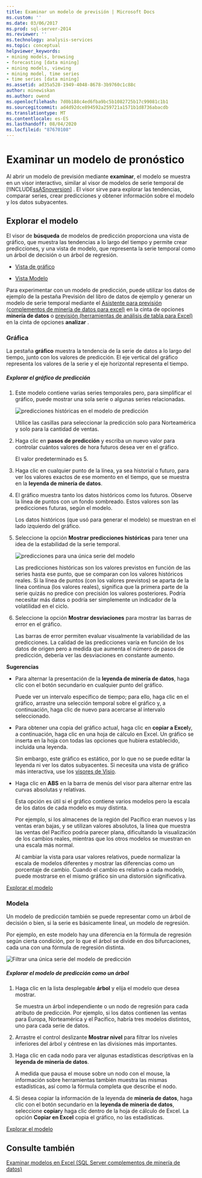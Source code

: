 ```yaml
---
title: Examinar un modelo de previsión | Microsoft Docs
ms.custom: ''
ms.date: 03/06/2017
ms.prod: sql-server-2014
ms.reviewer: ''
ms.technology: analysis-services
ms.topic: conceptual
helpviewer_keywords:
- mining models, browsing
- forecasting [data mining]
- mining models, viewing
- mining model, time series
- time series [data mining]
ms.assetid: ad35a528-1949-4048-8678-3b9760c1c88c
author: minewiskan
ms.author: owend
ms.openlocfilehash: 7d0b188c4ed6fba9bc5b1082725b17c99081c1b1
ms.sourcegitcommit: ad4d92dce894592a259721a1571b1d8736abacdb
ms.translationtype: MT
ms.contentlocale: es-ES
ms.lasthandoff: 08/04/2020
ms.locfileid: "87670108"
---
```

# <a name="browsing-a-forecasting-model"></a>Examinar un modelo de pronóstico
  Al abrir un modelo de previsión mediante **examinar**, el modelo se muestra en un visor interactivo, similar al visor de modelos de serie temporal de [!INCLUDE[ssASnoversion](../includes/ssasnoversion-md.md)] . El visor sirve para explorar las tendencias, comparar series, crear predicciones y obtener información sobre el modelo y los datos subyacentes.  
  
##  <a name="explore-the-model"></a><a name="bkmk_Top"></a>Explorar el modelo  
 El visor de **búsqueda** de modelos de predicción proporciona una vista de gráfico, que muestra las tendencias a lo largo del tiempo y permite crear predicciones, y una vista de modelo, que representa la serie temporal como un árbol de decisión o un árbol de regresión.  
  
-   [Vista de gráfico](#bkmk_charts)  
  
-   [Vista Modelo](#bkmk_Model)  
  
 Para experimentar con un modelo de predicción, puede utilizar los datos de ejemplo de la pestaña Previsión del libro de datos de ejemplo y generar un modelo de serie temporal mediante el [Asistente para previsión &#40;complementos de minería de datos para excel&#41;](forecast-wizard-data-mining-add-ins-for-excel.md) en la cinta de opciones **minería de datos** o [previsión &#40;herramientas de análisis de tabla para Excel&#41;](forecast-table-analysis-tools-for-excel.md) en la cinta de opciones **analizar** .  
  
###  <a name="chart"></a><a name="bkmk_charts"></a>Gráfica  
 La pestaña **gráfico** muestra la tendencia de la serie de datos a lo largo del tiempo, junto con los valores de predicción. El eje vertical del gráfico representa los valores de la serie y el eje horizontal representa el tiempo.  
  
##### <a name="explore-the-forecasting-chart"></a>Explorar el gráfico de predicción  
  
1.  Este modelo contiene varias series temporales pero, para simplificar el gráfico, puede mostrar una sola serie o algunas series relacionadas.  
  
     ![predicciones históricas en el modelo de predicción](media/dm13-forecast-chart-historicpredictions.gif "predicciones históricas en el modelo de predicción")  
  
     Utilice las casillas para seleccionar la predicción solo para Norteamérica y solo para la cantidad de ventas.  
  
2.  Haga clic en **pasos de predicción** y escriba un nuevo valor para controlar cuántos valores de hora futuros desea ver en el gráfico.  
  
     El valor predeterminado es 5.  
  
3.  Haga clic en cualquier punto de la línea, ya sea historial o futuro, para ver los valores exactos de ese momento en el tiempo, que se muestra en la **leyenda de minería de datos**.  
  
4.  El gráfico muestra tanto los datos históricos como los futuros. Observe la línea de puntos con un fondo sombreado. Estos valores son las predicciones futuras, según el modelo.  
  
     Los datos históricos (que usó para generar el modelo) se muestran en el lado izquierdo del gráfico.  
  
5.  Seleccione la opción **Mostrar predicciones históricas** para tener una idea de la estabilidad de la serie temporal.  
  
     ![predicciones para una única serie del modelo](media/dm13-forecast-chart-singleseries.gif "predicciones para una única serie del modelo")  
  
     Las predicciones históricas son los valores previstos en función de las series hasta ese punto, que se comparan con los valores históricos reales. Si la línea de puntos (con los valores previstos) se aparta de la línea continua (los valores reales), significa que la primera parte de la serie quizás no predice con precisión los valores posteriores. Podría necesitar más datos o podría ser simplemente un indicador de la volatilidad en el ciclo.  
  
6.  Seleccione la opción **Mostrar desviaciones** para mostrar las barras de error en el gráfico.  
  
     Las barras de error permiten evaluar visualmente la variabilidad de las predicciones. La calidad de las predicciones varía en función de los datos de origen pero a medida que aumenta el número de pasos de predicción, debería ver las desviaciones en constante aumento.  
  
 **Sugerencias**  
  
-   Para alternar la presentación de la **leyenda de minería de datos**, haga clic con el botón secundario en cualquier punto del gráfico.  
  
     Puede ver un intervalo específico de tiempo; para ello, haga clic en el gráfico, arrastre una selección temporal sobre el gráfico y, a continuación, haga clic de nuevo para acercarse al intervalo seleccionado.  
  
-   Para obtener una copia del gráfico actual, haga clic en **copiar a Excel**y, a continuación, haga clic en una hoja de cálculo en Excel. Un gráfico se inserta en la hoja con todas las opciones que hubiera establecido, incluida una leyenda.  
  
     Sin embargo, este gráfico es estático, por lo que no se puede editar la leyenda ni ver los datos subyacentes. Si necesita una vista de gráfico más interactiva, use los [visores de Visio](viewing-data-mining-models-in-visio-data-mining-add-ins.md).  
  
-   Haga clic en **ABS** en la barra de menús del visor para alternar entre las curvas absolutas y relativas.  
  
     Esta opción es útil si el gráfico contiene varios modelos pero la escala de los datos de cada modelo es muy distinta.  
  
     Por ejemplo, si los almacenes de la región del Pacífico eran nuevos y las ventas eran bajas, y se utilizan valores absolutos, la línea que muestra las ventas del Pacífico podría parecer plana, dificultando la visualización de los cambios reales, mientras que los otros modelos se muestran en una escala más normal.  
  
     Al cambiar la vista para usar valores relativos, puede normalizar la escala de modelos diferentes y mostrar las diferencias como un porcentaje de cambio. Cuando el cambio es relativo a cada modelo, puede mostrarse en el mismo gráfico sin una distorsión significativa.  
  
 [Explorar el modelo](#bkmk_Top)  
  
###  <a name="model"></a><a name="bkmk_Model"></a>Modela  
 Un modelo de predicción también se puede representar como un árbol de decisión o bien, si la serie es básicamente lineal, un modelo de regresión.  
  
 Por ejemplo, en este modelo hay una diferencia en la fórmula de regresión según cierta condición, por lo que el árbol se divide en dos bifurcaciones, cada una con una fórmula de regresión distinta.  
  
 ![Filtrar una única serie del modelo de predicción](media/dm13-forecast-model-northamerica.gif "Filtrar una única serie del modelo de predicción")  
  
##### <a name="explore-the-forecasting-model-as-a-tree"></a>Explorar el modelo de predicción como un árbol  
  
1.  Haga clic en la lista desplegable **árbol** y elija el modelo que desea mostrar.  
  
     Se muestra un árbol independiente o un nodo de regresión para cada atributo de predicción. Por ejemplo, si los datos contienen las ventas para Europa, Norteamérica y el Pacífico, habría tres modelos distintos, uno para cada serie de datos.  
  
2.  Arrastre el control deslizante **Mostrar nivel** para filtrar los niveles inferiores del árbol y céntrese en las divisiones más importantes.  
  
3.  Haga clic en cada nodo para ver algunas estadísticas descriptivas en la **leyenda de minería de datos**.  
  
     A medida que pausa el mouse sobre un nodo con el mouse, la información sobre herramientas también muestra las mismas estadísticas, así como la fórmula completa que describe el nodo.  
  
4.  Si desea copiar la información de la leyenda de **minería de datos**, haga clic con el botón secundario en la **leyenda de minería de datos**, seleccione **copiar**y haga clic dentro de la hoja de cálculo de Excel. La opción **Copiar en Excel** copia el gráfico, no las estadísticas.  
  
 [Explorar el modelo](#bkmk_Top)  
  
## <a name="see-also"></a>Consulte también  
 [Examinar modelos en Excel &#40;SQL Server complementos de minería de datos&#41;](browsing-models-in-excel-sql-server-data-mining-add-ins.md)  
  
  
